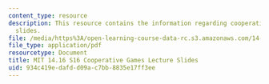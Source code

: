```yaml
---
content_type: resource
description: This resource contains the information regarding cooperative games lecture
  slides.
file: /media/https%3A/open-learning-course-data-rc.s3.amazonaws.com/14-16-strategy-and-information-spring-2016/934c419edafdd09ac7bb8835e17ff3ee_MIT14_16S16_cooperative.pdf
file_type: application/pdf
resourcetype: Document
title: MIT 14.16 S16 Cooperative Games Lecture Slides
uid: 934c419e-dafd-d09a-c7bb-8835e17ff3ee
---
```

